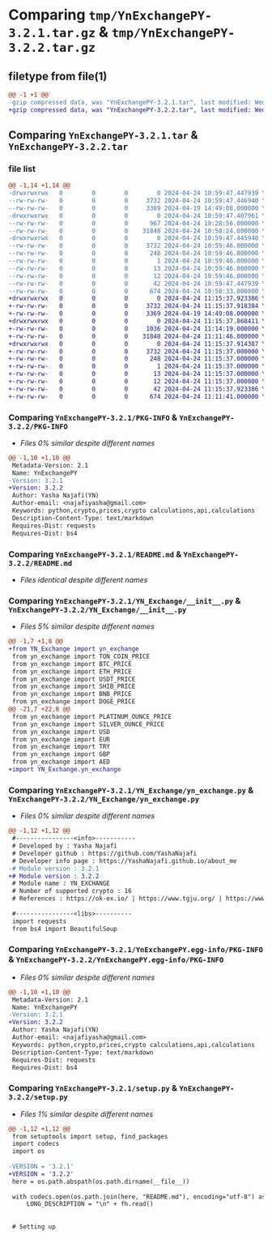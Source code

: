 # Comparing `tmp/YnExchangePY-3.2.1.tar.gz` & `tmp/YnExchangePY-3.2.2.tar.gz`

## filetype from file(1)

```diff
@@ -1 +1 @@
-gzip compressed data, was "YnExchangePY-3.2.1.tar", last modified: Wed Apr 24 10:59:47 2024, max compression
+gzip compressed data, was "YnExchangePY-3.2.2.tar", last modified: Wed Apr 24 11:15:37 2024, max compression
```

## Comparing `YnExchangePY-3.2.1.tar` & `YnExchangePY-3.2.2.tar`

### file list

```diff
@@ -1,14 +1,14 @@
-drwxrwxrwx   0        0        0        0 2024-04-24 10:59:47.447939 YnExchangePY-3.2.1/
--rw-rw-rw-   0        0        0     3732 2024-04-24 10:59:47.446940 YnExchangePY-3.2.1/PKG-INFO
--rw-rw-rw-   0        0        0     3369 2024-04-19 14:49:08.000000 YnExchangePY-3.2.1/README.md
-drwxrwxrwx   0        0        0        0 2024-04-24 10:59:47.407961 YnExchangePY-3.2.1/YN_Exchange/
--rw-rw-rw-   0        0        0      967 2024-04-24 10:28:56.000000 YnExchangePY-3.2.1/YN_Exchange/__init__.py
--rw-rw-rw-   0        0        0    31848 2024-04-24 10:58:24.000000 YnExchangePY-3.2.1/YN_Exchange/yn_exchange.py
-drwxrwxrwx   0        0        0        0 2024-04-24 10:59:47.445940 YnExchangePY-3.2.1/YnExchangePY.egg-info/
--rw-rw-rw-   0        0        0     3732 2024-04-24 10:59:46.000000 YnExchangePY-3.2.1/YnExchangePY.egg-info/PKG-INFO
--rw-rw-rw-   0        0        0      248 2024-04-24 10:59:46.000000 YnExchangePY-3.2.1/YnExchangePY.egg-info/SOURCES.txt
--rw-rw-rw-   0        0        0        1 2024-04-24 10:59:46.000000 YnExchangePY-3.2.1/YnExchangePY.egg-info/dependency_links.txt
--rw-rw-rw-   0        0        0       13 2024-04-24 10:59:46.000000 YnExchangePY-3.2.1/YnExchangePY.egg-info/requires.txt
--rw-rw-rw-   0        0        0       12 2024-04-24 10:59:46.000000 YnExchangePY-3.2.1/YnExchangePY.egg-info/top_level.txt
--rw-rw-rw-   0        0        0       42 2024-04-24 10:59:47.447939 YnExchangePY-3.2.1/setup.cfg
--rw-rw-rw-   0        0        0      674 2024-04-24 10:58:33.000000 YnExchangePY-3.2.1/setup.py
+drwxrwxrwx   0        0        0        0 2024-04-24 11:15:37.923386 YnExchangePY-3.2.2/
+-rw-rw-rw-   0        0        0     3732 2024-04-24 11:15:37.918384 YnExchangePY-3.2.2/PKG-INFO
+-rw-rw-rw-   0        0        0     3369 2024-04-19 14:49:08.000000 YnExchangePY-3.2.2/README.md
+drwxrwxrwx   0        0        0        0 2024-04-24 11:15:37.868411 YnExchangePY-3.2.2/YN_Exchange/
+-rw-rw-rw-   0        0        0     1036 2024-04-24 11:14:19.000000 YnExchangePY-3.2.2/YN_Exchange/__init__.py
+-rw-rw-rw-   0        0        0    31848 2024-04-24 11:11:46.000000 YnExchangePY-3.2.2/YN_Exchange/yn_exchange.py
+drwxrwxrwx   0        0        0        0 2024-04-24 11:15:37.914387 YnExchangePY-3.2.2/YnExchangePY.egg-info/
+-rw-rw-rw-   0        0        0     3732 2024-04-24 11:15:37.000000 YnExchangePY-3.2.2/YnExchangePY.egg-info/PKG-INFO
+-rw-rw-rw-   0        0        0      248 2024-04-24 11:15:37.000000 YnExchangePY-3.2.2/YnExchangePY.egg-info/SOURCES.txt
+-rw-rw-rw-   0        0        0        1 2024-04-24 11:15:37.000000 YnExchangePY-3.2.2/YnExchangePY.egg-info/dependency_links.txt
+-rw-rw-rw-   0        0        0       13 2024-04-24 11:15:37.000000 YnExchangePY-3.2.2/YnExchangePY.egg-info/requires.txt
+-rw-rw-rw-   0        0        0       12 2024-04-24 11:15:37.000000 YnExchangePY-3.2.2/YnExchangePY.egg-info/top_level.txt
+-rw-rw-rw-   0        0        0       42 2024-04-24 11:15:37.923386 YnExchangePY-3.2.2/setup.cfg
+-rw-rw-rw-   0        0        0      674 2024-04-24 11:11:41.000000 YnExchangePY-3.2.2/setup.py
```

### Comparing `YnExchangePY-3.2.1/PKG-INFO` & `YnExchangePY-3.2.2/PKG-INFO`

 * *Files 0% similar despite different names*

```diff
@@ -1,10 +1,10 @@
 Metadata-Version: 2.1
 Name: YnExchangePY
-Version: 3.2.1
+Version: 3.2.2
 Author: Yasha Najafi(YN)
 Author-email: <najafiyasha@gmail.com>
 Keywords: python,crypto,prices,crypto calculations,api,calculations
 Description-Content-Type: text/markdown
 Requires-Dist: requests
 Requires-Dist: bs4
```

### Comparing `YnExchangePY-3.2.1/README.md` & `YnExchangePY-3.2.2/README.md`

 * *Files identical despite different names*

### Comparing `YnExchangePY-3.2.1/YN_Exchange/__init__.py` & `YnExchangePY-3.2.2/YN_Exchange/__init__.py`

 * *Files 5% similar despite different names*

```diff
@@ -1,7 +1,8 @@
+from YN_Exchange import yn_exchange
 from yn_exchange import TON_COIN_PRICE
 from yn_exchange import BTC_PRICE
 from yn_exchange import ETH_PRICE
 from yn_exchange import USDT_PRICE
 from yn_exchange import SHIB_PRICE
 from yn_exchange import BNB_PRICE
 from yn_exchange import DOGE_PRICE
@@ -21,7 +22,8 @@
 from yn_exchange import PLATINUM_OUNCE_PRICE
 from yn_exchange import SILVER_OUNCE_PRICE
 from yn_exchange import USD
 from yn_exchange import EUR
 from yn_exchange import TRY
 from yn_exchange import GBP
 from yn_exchange import AED
+import YN_Exchange.yn_exchange
```

### Comparing `YnExchangePY-3.2.1/YN_Exchange/yn_exchange.py` & `YnExchangePY-3.2.2/YN_Exchange/yn_exchange.py`

 * *Files 0% similar despite different names*

```diff
@@ -1,12 +1,12 @@
 #----------------<info>-----------
 # Developed by : Yasha Najafi
 # Developer github : https://github.com/YashaNajafi
 # Developer info page : https://YashaNajafi.github.io/about_me
-# Module version : 3.2.1
+# Module version : 3.2.2
 # Module name : YN_EXCHANGE
 # Number of supported crypto : 16
 # References : https://ok-ex.io/ | https://www.tgju.org/ | https://www.xe.com/
 
 #----------------<libs>----------
 import requests
 from bs4 import BeautifulSoup
```

### Comparing `YnExchangePY-3.2.1/YnExchangePY.egg-info/PKG-INFO` & `YnExchangePY-3.2.2/YnExchangePY.egg-info/PKG-INFO`

 * *Files 0% similar despite different names*

```diff
@@ -1,10 +1,10 @@
 Metadata-Version: 2.1
 Name: YnExchangePY
-Version: 3.2.1
+Version: 3.2.2
 Author: Yasha Najafi(YN)
 Author-email: <najafiyasha@gmail.com>
 Keywords: python,crypto,prices,crypto calculations,api,calculations
 Description-Content-Type: text/markdown
 Requires-Dist: requests
 Requires-Dist: bs4
```

### Comparing `YnExchangePY-3.2.1/setup.py` & `YnExchangePY-3.2.2/setup.py`

 * *Files 1% similar despite different names*

```diff
@@ -1,12 +1,12 @@
 from setuptools import setup, find_packages
 import codecs
 import os
 
-VERSION = '3.2.1'
+VERSION = '3.2.2'
 here = os.path.abspath(os.path.dirname(__file__))
 
 with codecs.open(os.path.join(here, "README.md"), encoding="utf-8") as fh:
     LONG_DESCRIPTION = "\n" + fh.read()
 
 
 # Setting up
```

